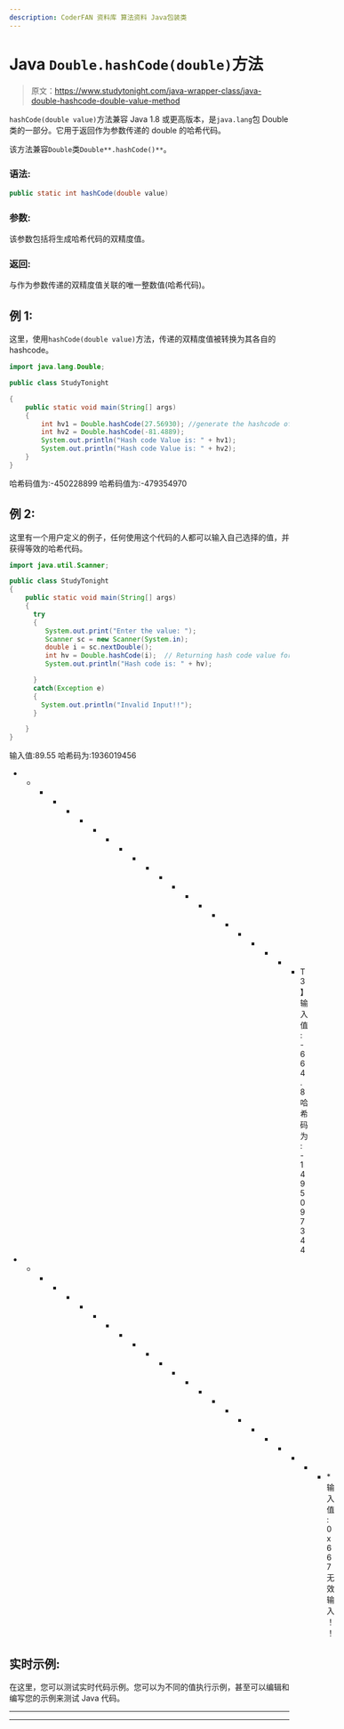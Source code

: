 ```yaml
---
description: CoderFAN 资料库 算法资料 Java包装类
---
```


# Java `Double.hashCode(double)`方法

> 原文：<https://www.studytonight.com/java-wrapper-class/java-double-hashcode-double-value-method>

`hashCode(double value)`方法兼容 Java 1.8 或更高版本，是`java.lang`包 Double 类的一部分。它用于返回作为参数传递的 double 的哈希代码。

该方法兼容`Double`类`Double**.hashCode()**`。

### 语法:

```java
public static int hashCode(double value) 
```

### 参数:

该参数包括将生成哈希代码的双精度值。

### 返回:

与作为参数传递的双精度值关联的唯一整数值(哈希代码)。

## 例 1:

这里，使用`hashCode(double value)`方法，传递的双精度值被转换为其各自的 hashcode。

```java
import java.lang.Double;

public class StudyTonight

{  
    public static void main(String[] args)  
    {  
        int hv1 = Double.hashCode(27.56930); //generate the hashcode of the passed argument
        int hv2 = Double.hashCode(-81.4889); 
        System.out.println("Hash code Value is: " + hv1); 
        System.out.println("Hash code Value is: " + hv2);
    }  
}
```

哈希码值为:-450228899
哈希码值为:-479354970

## 例 2:

这里有一个用户定义的例子，任何使用这个代码的人都可以输入自己选择的值，并获得等效的哈希代码。

```java
import java.util.Scanner; 

public class StudyTonight
{  
    public static void main(String[] args)
    {  
      try
      {
         System.out.print("Enter the value: ");  
         Scanner sc = new Scanner(System.in);         
         double i = sc.nextDouble();  
         int hv = Double.hashCode(i);  // Returning hash code value for this object
         System.out.println("Hash code is: " + hv);

      }
      catch(Exception e)
      {
        System.out.println("Invalid Input!!");
      }

    }  
} 
```

输入值:89.55
哈希码为:1936019456
* * * * * * * * * * * * * * * * * * * * * * T3】输入值:-664.8
哈希码为:-1495097344
* * * * * * * * * * * * * * * * * * * * * * * * *输入值:0x667
无效输入！！

## 实时示例:

在这里，您可以测试实时代码示例。您可以为不同的值执行示例，甚至可以编辑和编写您的示例来测试 Java 代码。

* * *

* * *